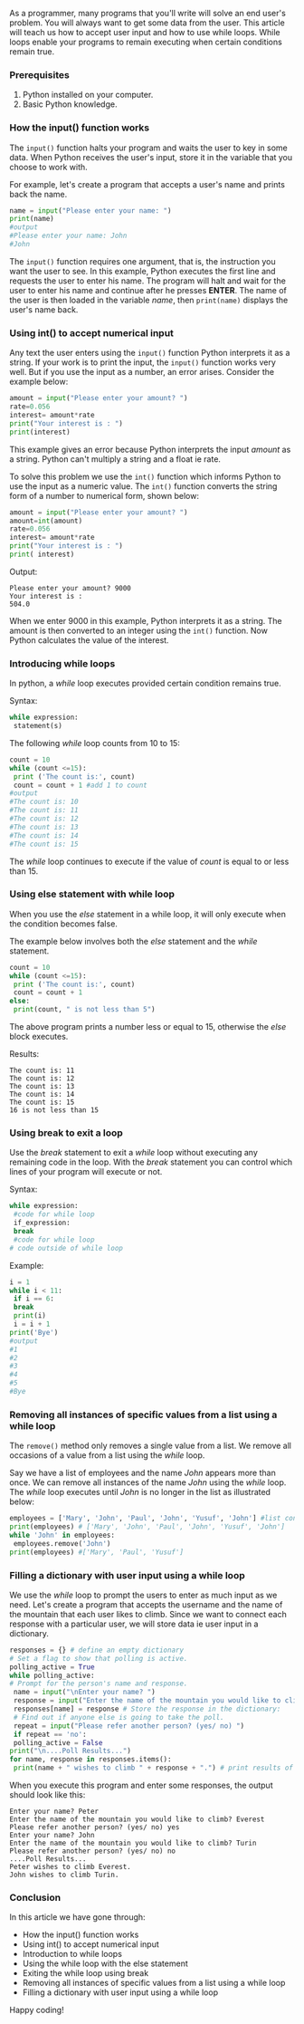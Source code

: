 As a programmer, many programs that you'll write will solve an end user's problem. You will always want to get some data from the user. This article will teach us how to accept user input and how to use while loops. While loops enable your programs to remain executing when certain conditions remain true.

### Prerequisites
1. Python installed on your computer.
2. Basic Python knowledge.

### How the input() function works
The `input()` function halts your program and waits the user to key in some data. When Python receives the user's input, store it in the variable that you choose to work with.

For example, let's create a program that accepts a user's name and prints back the name.

```python
name = input("Please enter your name: ")
print(name)
#output
#Please enter your name: John
#John
```

The `input()` function requires one argument, that is, the instruction you want the user to see. In this example, Python executes the first line and requests the user to enter his name. The program will halt and wait for the user to enter his name and continue after he presses **ENTER**. The name of the user is then loaded in the variable *name*, then `print(name)` displays the user's name back.

### Using int() to accept numerical input
Any text the user enters using the `input()` function Python interprets it as a string. If your work is to print the input, the `input()` function works very well. But if you use the input as a number, an error arises. Consider the example below:

```python
amount = input("Please enter your amount? ")
rate=0.056
interest= amount*rate
print("Your interest is : ")
print(interest)
```

This example gives an error because Python interprets the input *amount* as a string. Python can't multiply a string and a float ie rate.

To solve this problem we use the `int()` function which informs Python to use the input as a numeric value. The `int()` function converts the string form of a number to numerical form, shown below:

```python
amount = input("Please enter your amount? ")
amount=int(amount)
rate=0.056
interest= amount*rate
print("Your interest is : ")
print( interest)
```

Output:
```
Please enter your amount? 9000
Your interest is : 
504.0
```

When we enter 9000 in this example, Python interprets it as a string. The amount is then converted to an integer using the `int()` function. Now Python calculates the value of the interest.

### Introducing while loops
In python, a *while* loop executes provided certain condition remains true.

Syntax:
```python
while expression:
 statement(s)
```

The following *while* loop counts from 10 to 15:

```python
count = 10
while (count <=15):
 print ('The count is:', count)
 count = count + 1 #add 1 to count
#output
#The count is: 10
#The count is: 11
#The count is: 12
#The count is: 13
#The count is: 14
#The count is: 15
```

The *while* loop continues to execute if the value of *count* is equal to or less than 15.

### Using else statement with while loop
When you use the *else* statement in a while loop, it will only execute when the condition becomes false.

The example below involves both the *else* statement and the *while* statement.

```python
count = 10
while (count <=15):
 print ('The count is:', count)
 count = count + 1
else:
 print(count, " is not less than 5")
```

The above program prints a number less or equal to 15, otherwise the *else* block executes.

Results:
```
The count is: 11
The count is: 12
The count is: 13
The count is: 14
The count is: 15
16 is not less than 15
```

### Using break to exit a loop
Use the *break* statement to exit a *while* loop without executing any remaining code in the loop. With the *break* statement you can control which lines of your program will execute or not.

Syntax:
```python
while expression:
 #code for while loop
 if_expression:
 break
 #code for while loop
# code outside of while loop
```

Example:
```python
i = 1
while i < 11:
 if i == 6:
 break
 print(i)
 i = i + 1
print('Bye')
#output
#1
#2
#3
#4
#5
#Bye
```

### Removing all instances of specific values from a list using a while loop
The `remove()` method only removes a single value from a list. We remove all occasions of a value from a list using the *while* loop.

Say we have a list of employees and the name *John* appears more than once. We can remove all instances of the name *John* using the *while* loop. The *while* loop executes until *John* is no longer in the list as illustrated below:

```python
employees = ['Mary', 'John', 'Paul', 'John', 'Yusuf', 'John'] #list containing many instances of 'John'
print(employees) # ['Mary', 'John', 'Paul', 'John', 'Yusuf', 'John']
while 'John' in employees:
 employees.remove('John')
print(employees) #['Mary', 'Paul', 'Yusuf']
```

### Filling a dictionary with user input using a while loop
We use the *while* loop to prompt the users to enter as much input as we need. Let's create a program that accepts the username and the name of the mountain that each user likes to climb. Since we want to connect each response with a particular user, we will store data ie user input in a dictionary.

```python
responses = {} # define an empty dictionary
# Set a flag to show that polling is active.
polling_active = True
while polling_active:
# Prompt for the person's name and response.
 name = input("\nEnter your name? ")
 response = input("Enter the name of the mountain you would like to climb? ")
 responses[name] = response # Store the response in the dictionary:
 # Find out if anyone else is going to take the poll.
 repeat = input("Please refer another person? (yes/ no) ")
 if repeat == 'no':
 polling_active = False
print("\n....Poll Results...")
for name, response in responses.items():
 print(name + " wishes to climb " + response + ".") # print results of the poll
```

When you execute this program and enter some responses, the output should look like this:

```
Enter your name? Peter
Enter the name of the mountain you would like to climb? Everest
Please refer another person? (yes/ no) yes
Enter your name? John
Enter the name of the mountain you would like to climb? Turin
Please refer another person? (yes/ no) no
....Poll Results...
Peter wishes to climb Everest.
John wishes to climb Turin.
```

### Conclusion
In this article we have gone through:

- How the input() function works
- Using int() to accept numerical input
- Introduction to while loops
- Using the while loop with the else statement
- Exiting the while loop using break
- Removing all instances of specific values from a list using a while loop
- Filling a dictionary with user input using a while loop

Happy coding!
